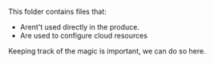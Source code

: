 This folder contains files that:

* Arent't used directly in the produce.
* Are used to configure cloud resources

Keeping track of the magic is important, we can do so here.
